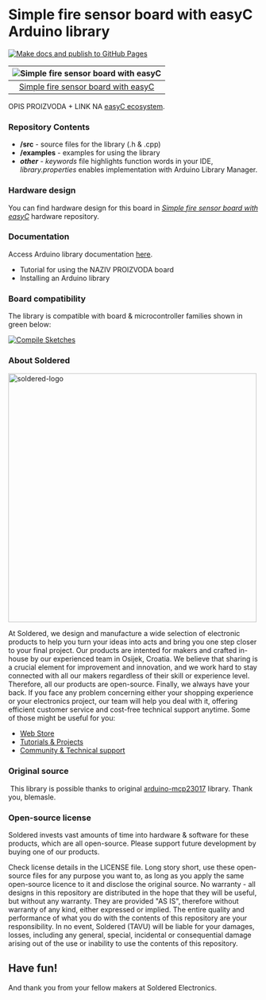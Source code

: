 # Simple fire sensor board with easyC Arduino library

[![Make docs and publish to GitHub Pages](https://github.com/e-radionicacom/Soldered-Simple-Fire-Sensor-Arduino-library/actions/workflows/make_docs.yml/badge.svg?branch=dev)](https://github.com/e-radionicacom/Soldered-Simple-Fire-Sensor-Arduino-library/actions/workflows/make_docs.yml)

| ![Simple fire sensor board with easyC](https://upload.wikimedia.org/wikipedia/commons/8/8f/Example_image.svg) |
| :---------------------------------------------------------------------------------------------: |
| [Simple fire sensor board with easyC](https://www.solde.red/333042)                                                            |

OPIS PROIZVODA + LINK NA [easyC ecosystem](https://www.soldered.com/en/easyC). 

### Repository Contents
- **/src** - source files for the library (.h & .cpp)
- **/examples** - examples for using the library
- ***other*** - *keywords* file highlights function words in your IDE, *library.properties* enables implementation with Arduino Library Manager.

### Hardware design
You can find hardware design for this board in [*Simple fire sensor board with easyC*](https://github.com/SolderedElectronics/Simple-fire-sensor-board-with-easyC-hardware-design) hardware repository.

### Documentation

Access Arduino library documentation [here](https://SolderedElectronics.github.io/Soldered-Simple-Fire-Sensor-Arduino-library/).

- Tutorial for using the NAZIV PROIZVODA board
- Installing an Arduino library

### Board compatibility

The library is compatible with board & microcontroller families shown in green below: 

[![Compile Sketches](http://github-actions.40ants.com/e-radionicacom/Soldered-Simple-Fire-Sensor-Arduino-library/matrix.svg?branch=dev&only=Compile%20Sketches)](https://github.com/e-radionicacom/Soldered-Simple-Fire-Sensor-Arduino-library/actions/workflows/compile_test.yml)


### About Soldered
<img src="https://raw.githubusercontent.com/e-radionicacom/Soldered-Simple-Fire-Sensor-Arduino-library/dev/extras/Soldered-logo-color.png" alt="soldered-logo" width="500"/>

At Soldered, we design and manufacture a wide selection of electronic products to help you turn your ideas into acts and bring you one step closer to your final project. Our products are intented for makers and crafted in-house by our experienced team in Osijek, Croatia. We believe that sharing is a crucial element for improvement and innovation, and we work hard to stay connected with all our makers regardless of their skill or experience level. Therefore, all our products are open-source. Finally, we always have your back. If you face any problem concerning either your shopping experience or your electronics project, our team will help you deal with it, offering efficient customer service and cost-free technical support anytime. Some of those might be useful for you:

- [Web Store](https://www.soldered.com/shop)
- [Tutorials & Projects](https://soldered.com/learn)
- [Community & Technical support](https://soldered.com/community)


### Original source
​
This library is possible thanks to original [arduino-mcp23017](https://github.com/blemasle/arduino-mcp23017) library. Thank you, blemasle. 


### Open-source license
Soldered invests vast amounts of time into hardware & software for these products, which are all open-source. Please support future development by buying one of our products. 

Check license details in the LICENSE file. Long story short, use these open-source files for any purpose you want to, as long as you apply the same open-source licence to it and disclose the original source. No warranty - all designs in this repository are distributed in the hope that they will be useful, but without any warranty. They are provided "AS IS", therefore without warranty of any kind, either expressed or implied. The entire quality and performance of what you do with the contents of this repository are your responsibility. In no event, Soldered (TAVU) will be liable for your damages, losses, including any general, special, incidental or consequential damage arising out of the use or inability to use the contents of this repository. 

## Have fun! 
And thank you from your fellow makers at Soldered Electronics.
